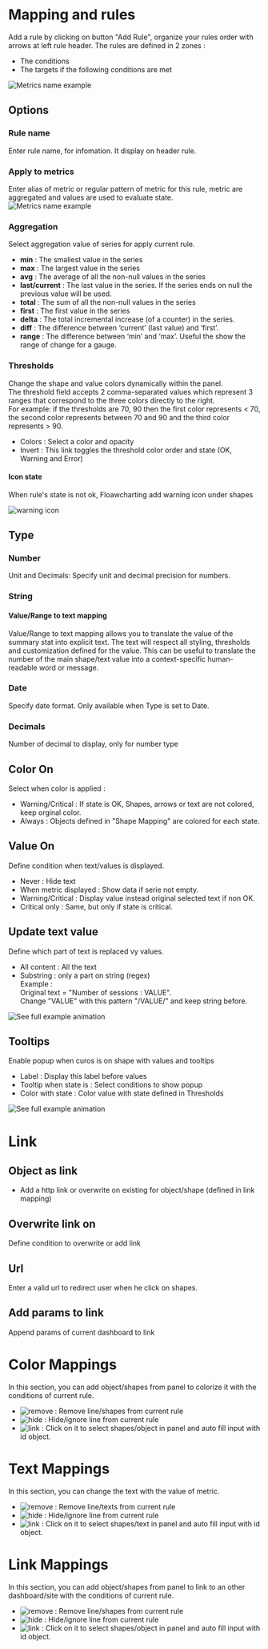 # Mapping and rules
Add a rule by clicking on button "Add Rule", organize your rules order with arrows at left rule header.
The rules are defined in 2 zones :
  - The conditions
  - The targets if the following conditions are met  

![Metrics name example](images/rules_conditions.png)

## Options
### Rule name
  Enter rule name, for infomation. It display on header rule.

### Apply to metrics 
  Enter alias of metric or regular pattern of metric for this rule, metric are aggregated and values are used to evaluate state.  
  ![Metrics name example](images/mp_metrics_name.png)

### Aggregation
  Select aggregation value of series for apply current rule.

  - **min** : The smallest value in the series
  - **max** : The largest value in the series
  - **avg** : The average of all the non-null values in the series
  - **last/current** : The last value in the series. If the series ends on null the previous value will be used.
  - **total** : The sum of all the non-null values in the series
  - **first** : The first value in the series
  - **delta** : The total incremental increase (of a counter) in the series.
  - **diff** : The difference between ‘current’ (last value) and ‘first’.
  - **range** : The difference between ‘min’ and ‘max’. Useful the show the range of change for a gauge.

### Thresholds
  Change the shape and value colors dynamically within the panel.  
  The threshold field accepts 2 comma-separated values which represent 3 ranges that correspond to the three colors directly to the right.  
  For example: if the thresholds are 70, 90 then the first color represents < 70, the second color represents between 70 and 90 and the third color represents > 90.

  - Colors : Select a color and opacity
  - Invert : This link toggles the threshold color order and state (OK, Warning and Error)

#### Icon state
When rule's state is not ok, Floawcharting add warning icon under shapes

![warning icon](images/mapping_iconstate_ani.png)

## Type
### Number
  Unit and Decimals: Specify unit and decimal precision for numbers.

### String
#### Value/Range to text mapping
  Value/Range to text mapping allows you to translate the value of the summary stat into explicit text. The text will respect all styling, thresholds and customization defined for the value. This can be useful to translate the number of the main shape/text value into a context-specific human-readable word or message.

### Date
  Specify date format. Only available when Type is set to Date.

### Decimals
  Number of decimal to display, only for number type

## Color On
  Select when color is applied :
  - Warning/Critical : If state is OK, Shapes, arrows or text are not colored, keep orginal color.
  - Always : Objects defined in "Shape Mapping" are colored for each state.

## Value On
  Define condition when text/values is displayed.
  - Never : Hide text
  - When metric displayed : Show data if serie not empty.
  - Warning/Critical : Display value instead original selected text if non OK.
  - Critical only : Same, but only if state is critical.

## Update text value
  Define which part of text is replaced vy values.
  - All content : All the text
  - Substring : only a part on string (regex)  
      Example :  
        Original text = "Number of sessions : VALUE".  
        Change "VALUE" with this pattern "/VALUE/" and keep string before.  

![See full example animation](images/example_text_pattern.png)


## Tooltips
  Enable popup when curos is on shape with values and tooltips
  - Label : Display this label before values
  - Tooltip when state is : Select conditions to show popup
  - Color with state : Color value with state defined in Thresholds  

![See full example animation](images/tooltip2_ani.gif)

# Link

## Object as link
  - Add a http link or overwrite on existing for object/shape (defined in link mapping)

## Overwrite link on
Define condition to overwrite or add link

## Url
Enter a valid url to redirect user when he click on shapes.

## Add params to link
Append params of current dashboard to link

# Color Mappings
In this section, you can add object/shapes from panel to colorize it with the conditions of current rule.

  - ![remove](images/fa-remove.png) : Remove line/shapes from current rule
  - ![hide](images/fa-hide.png) : Hide/ignore line from current rule
  - ![link](images/fa-link.png) : Click on it to select shapes/object in panel and auto fill input with id object.


# Text Mappings
In this section, you can change the text with the value of metric.

  - ![remove](images/fa-remove.png) : Remove line/texts from current rule
  - ![hide](images/fa-hide.png) : Hide/ignore line from current rule
  - ![link](images/fa-link.png) : Click on it to select shapes/text in panel and auto fill input with id object.


# Link Mappings
In this section, you can add object/shapes from panel to link to an other dashboard/site with the conditions of current rule.

  - ![remove](images/fa-remove.png) : Remove line/shapes from current rule
  - ![hide](images/fa-hide.png) : Hide/ignore line from current rule
  - ![link](images/fa-link.png) : Click on it to select shapes/object in panel and auto fill input with id object.

